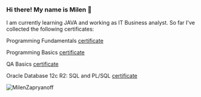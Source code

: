 ### Hi there! My name is Milen 👋


I am currently learning JAVA and working as IT Business analyst.
So far I've collected the following certificates:

  
  Programming Fundamentals [certificate](https://softuni.bg/certificates/details/148552/7e09709b)
  
  Programming Basics [certificate](https://softuni.bg/certificates/details/140089/040083a4)
  
  QA Basics [certificate](https://softuni.bg/certificates/details/154179/702bd4b4)
  
  Oracle Database 12c R2: SQL and PL/SQL [certificate](https://media.licdn.com/dms/image/C4D2DAQGDHf2MAcuO_g/profile-treasury-image-shrink_800_800/0/1668842656772?e=1677016800&v=beta&t=KszMLCpheedYxT9FencUoFnYyn6y8vhntbIczjQLNo0)
  
  
  
<p>&nbsp;<img align="left" src="https://github-readme-stats.vercel.app/api?username=MilenZapryanoff&show_icons=true&locale=en" alt="MilenZapryanoff" /></p>
